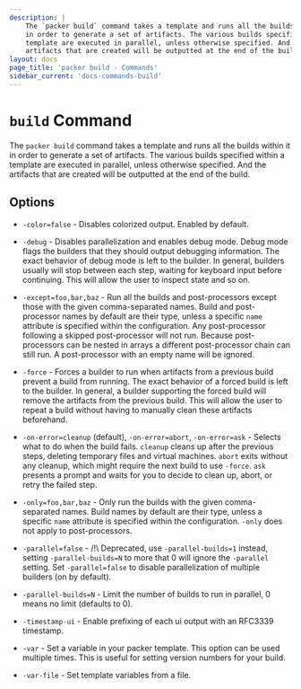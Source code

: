 ```yaml
---
description: |
    The `packer build` command takes a template and runs all the builds within it
    in order to generate a set of artifacts. The various builds specified within a
    template are executed in parallel, unless otherwise specified. And the
    artifacts that are created will be outputted at the end of the build.
layout: docs
page_title: 'packer build - Commands'
sidebar_current: 'docs-commands-build'
---
```


# `build` Command

The `packer build` command takes a template and runs all the builds within it
in order to generate a set of artifacts. The various builds specified within a
template are executed in parallel, unless otherwise specified. And the
artifacts that are created will be outputted at the end of the build.

## Options

-   `-color=false` - Disables colorized output. Enabled by default.

-   `-debug` - Disables parallelization and enables debug mode. Debug mode
    flags the builders that they should output debugging information. The exact
    behavior of debug mode is left to the builder. In general, builders usually
    will stop between each step, waiting for keyboard input before continuing.
    This will allow the user to inspect state and so on.

-   `-except=foo,bar,baz` - Run all the builds and post-processors except those
    with the given comma-separated names. Build and post-processor names by
    default are their type, unless a specific `name` attribute is specified
    within the configuration. Any post-processor following a skipped
    post-processor will not run. Because post-processors can be nested in
    arrays a different post-processor chain can still run. A post-processor
    with an empty name will be ignored.

-   `-force` - Forces a builder to run when artifacts from a previous build
    prevent a build from running. The exact behavior of a forced build is left
    to the builder. In general, a builder supporting the forced build will
    remove the artifacts from the previous build. This will allow the user to
    repeat a build without having to manually clean these artifacts beforehand.

-   `-on-error=cleanup` (default), `-on-error=abort`, `-on-error=ask` - Selects
    what to do when the build fails. `cleanup` cleans up after the previous
    steps, deleting temporary files and virtual machines. `abort` exits without
    any cleanup, which might require the next build to use `-force`. `ask`
    presents a prompt and waits for you to decide to clean up, abort, or retry
    the failed step.

-   `-only=foo,bar,baz` - Only run the builds with the given comma-separated
    names. Build names by default are their type, unless a specific `name`
    attribute is specified within the configuration. `-only` does not apply to
    post-processors.

-   `-parallel=false` - /!\\ Deprecated, use `-parallel-builds=1` instead,
    setting `-parallel-builds=N` to more that 0 will ignore the `-parallel`
    setting. Set `-parallel=false` to disable parallelization of multiple
    builders (on by default).

-   `-parallel-builds=N` - Limit the number of builds to run in parallel, 0
    means no limit (defaults to 0).

-   `-timestamp-ui` - Enable prefixing of each ui output with an RFC3339
    timestamp.

-   `-var` - Set a variable in your packer template. This option can be used
    multiple times. This is useful for setting version numbers for your build.

-   `-var-file` - Set template variables from a file.
